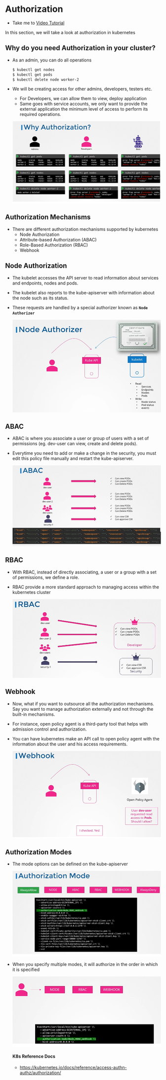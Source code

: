 # Authorization
  - Take me to [Video Tutorial](https://kodekloud.com/courses/539883/lectures/9808261)
  
In this section, we will take a look at authorization in kubernetes

## Why do you need Authorization in your cluster?
- As an admin, you can do all operations
  ```
  $ kubectl get nodes
  $ kubectl get pods
  $ kubectl delete node worker-2
  ```
- We will be creating access for other admins, developers, testers etc.
  - For Developers, we can allow them to view, deploy application 
  - Same goes with service accounts, we only want to provide the external application the minimum level of access to perform its required operations.
  
  ![at1](../../images/at1.PNG)
  
## Authorization Mechanisms
- There are different authorization mechanisms supported by kubernetes
  - Node Authorization
  - Attribute-based Authorization (ABAC)
  - Role-Based Authorization (RBAC)
  - Webhook
  
## Node Authorization
- The kubelet accesses the API server to read information about services and endpoints, nodes and pods.
- The kubelet also reports to the kube-apiserver with information about the node such as its status.
- These requests are handled by a special authorizer known as **`Node Authorizer`**

  ![node-auth](../../images/node-auth.png)
  
## ABAC
- ABAC is where you associate a user or group of users with a set of permissions (eg. dev-user can view, create and delete pods).
- Everytime you need to add or make a change in the security, you must edit this policy file manually and restart the kube-apiserver.

  ![abac](../../images/abac.PNG)
  
## RBAC
- With RBAC, instead of directly associating, a user or a group with a set of permissions, we define a role.
- RBAC provide a more standard approach to managing access within the kubernetes cluster

  ![rbac](../../images/rbac.PNG)

## Webhook
- Now, what if you want to outsource all the authorization mechanisms. Say you want to manage authorization externally and not through the built-in mechanisms.
- For instance, open policy agent is a third-party tool that helps with admission control and authorization.
- You can have kubernetes make an API call to open policy agent with the information about the user and his access requirements.
  
  ![webhook](../../images/webhook.PNG)
  
## Authorization Modes
- The mode options can be defined on the kube-apiserver

  ![mode](../../images/mode.PNG)
  
- When you specify multiple modes, it will authorize in the order in which it is specified

  ![mode1](../../images/mode1.PNG)
  
  
  #### K8s Reference Docs
  - https://kubernetes.io/docs/reference/access-authn-authz/authorization/
  
